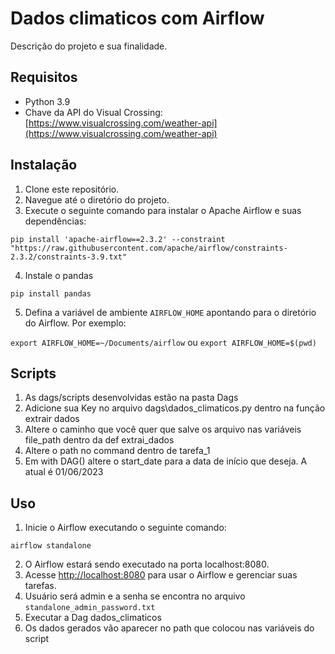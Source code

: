 # Dados climaticos com Airflow 

Descrição do projeto e sua finalidade.

## Requisitos

- Python 3.9
- Chave da API do Visual Crossing: [https://www.visualcrossing.com/weather-api](https://www.visualcrossing.com/weather-api)

## Instalação

1. Clone este repositório.
2. Navegue até o diretório do projeto.
3. Execute o seguinte comando para instalar o Apache Airflow e suas dependências:

`pip install 'apache-airflow==2.3.2' --constraint "https://raw.githubusercontent.com/apache/airflow/constraints-2.3.2/constraints-3.9.txt"`

4. Instale o pandas

`pip install pandas`

5. Defina a variável de ambiente `AIRFLOW_HOME` apontando para o diretório do Airflow. Por exemplo:

`export AIRFLOW_HOME=~/Documents/airflow`
ou
`export AIRFLOW_HOME=$(pwd)`

## Scripts

1. As dags/scripts desenvolvidas estão na pasta Dags
2. Adicione sua Key no arquivo dags\dados_climaticos.py dentro na função extrair dados
3. Altere o caminho que você quer que salve os arquivo nas variáveis file_path dentro da def extrai_dados
4. Altere o path no command dentro de tarefa_1
5. Em with DAG() altere o start_date para a data de início que deseja. A atual é 01/06/2023

## Uso

1. Inicie o Airflow executando o seguinte comando:

`airflow standalone`

2. O Airflow estará sendo executado na porta localhost:8080.
3. Acesse [http://localhost:8080](http://localhost:8080) para usar o Airflow e gerenciar suas tarefas.
4. Usuário será admin e a senha se encontra no arquivo `standalone_admin_password.txt`
5. Executar a Dag dados_climaticos
6. Os dados gerados vão aparecer no path que colocou nas variáveis do script